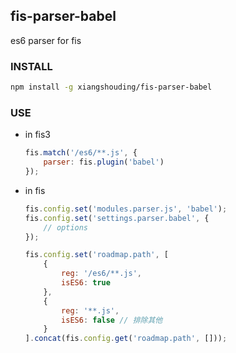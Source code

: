 ## fis-parser-babel

es6 parser for fis


### INSTALL

```bash
npm install -g xiangshouding/fis-parser-babel
```

### USE

- in fis3

	
	```js
	fis.match('/es6/**.js', {
		parser: fis.plugin('babel')
	});
	```
	
- in fis

	```js
	fis.config.set('modules.parser.js', 'babel');
	fis.config.set('settings.parser.babel', {
		// options
	});
	
	fis.config.set('roadmap.path', [
		{
			reg: '/es6/**.js',
			isES6: true
		},
		{
			reg: '**.js',
			isES6: false // 排除其他
		}
	].concat(fis.config.get('roadmap.path', []));
	```